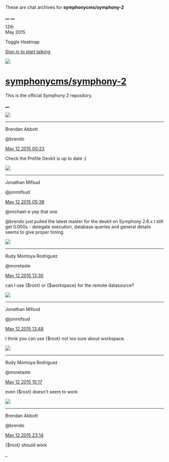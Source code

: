 These are chat archives for **symphonycms/symphony-2**

[__](/symphonycms/symphony-2/archives/2015/05/13)
[__](/symphonycms/symphony-2/archives/2015/05/11)

12th  
May 2015

Toggle Heatmap

[Sign in to start talking](/login?action=login&button=archive-login)

![](https://avatars-02.gitter.im/group/iv/3/57542c45c43b8c601977197e?s=48)

#  [symphonycms/symphony-2](/symphonycms/symphony-2)

This is the official Symphony 2 repository.

[ __ ](/orgs/symphonycms/rooms "More symphonycms rooms" )

![](https://avatars2.githubusercontent.com/u/69268?v=3&s=30)

__ __

Brendan Abbott

@brendo

[May 12 2015
00:23](https://gitter.im/symphonycms/symphony-2?at=5551480400ed57993752ae48 ""
)

Check the Profile Devkit is up to date :)

![](https://avatars1.githubusercontent.com/u/859775?v=3&s=30)

__ __

Jonathan Mifsud

@jonmifsud

[May 12 2015
05:38](https://gitter.im/symphonycms/symphony-2?at=555191dc8ffa288e0a2ed804 ""
)

@michael-e yep that one

@brendo just pulled the latest master for the devkit on Symphony 2.6.x I still
get 0.000s - delegate execution, database queries and general details seems to
give proper timing.

![](https://avatars2.githubusercontent.com/u/857982?v=3&s=30)

__ __

Rudy Montoya Rodriguez

@moretaste

[May 12 2015
13:30](https://gitter.im/symphonycms/symphony-2?at=55520093db9e6f8f0a314724 ""
)

can I use {$root} or {$workspace} for the remote datasource?

![](https://avatars1.githubusercontent.com/u/859775?v=3&s=30)

__ __

Jonathan Mifsud

@jonmifsud

[May 12 2015
13:48](https://gitter.im/symphonycms/symphony-2?at=555204c5c8db1cf04c5d40a3 ""
)

I think you can use {$root} not too sure about workspace.

![](https://avatars2.githubusercontent.com/u/857982?v=3&s=30)

__ __

Rudy Montoya Rodriguez

@moretaste

[May 12 2015
15:17](https://gitter.im/symphonycms/symphony-2?at=5552198ff853e7f14c2b7fb8 ""
)

even {$root} doesn't seem to work

![](https://avatars2.githubusercontent.com/u/69268?v=3&s=30)

__ __

Brendan Abbott

@brendo

[May 12 2015
23:14](https://gitter.im/symphonycms/symphony-2?at=5552894dc8db1cf04c5d54c4 ""
)

{$root} should work

_

